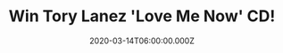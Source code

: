 ---
campaign-uuid: "c-b8ca5918-afe9-4a69-950d-fcdf75fd7043"
type: "Competition"
category: "Music"
date: "2020-03-14T06:00:00.000Z"
end-date: "2020-05-14T23:59:00.000Z"
disable-form: false
is_promoted: true
has_entry_page: true
title: "Win Tory Lanez 'Love Me Now' CD!"
competition-description: "<p>We are giving away the album of the 27 year old rapper,\
  \ singer and producer, Tory Lanez: 'Love Me Now'. An amazing album we are pretty\
  \ sure you won't want to miss. 'Why Don't You Love Me?', 'She Told Me', 'Miami'...\
  \ are some of the incredible hits you could discover in his record.</p>\n<p>Click\
  \ below and it could be yours.</p>\n"
hero-header: "Win Tory Lanez 'Love Me Now' CD!"
terms-confirmation: "N/A"
banner-img: "https://assets.expresslyapp.com/asset-132fe9e9-3530-4641-83d7-6bdf2664dfa0.jpg"
logo-left-href: "aaa.nme.com"
logo-left-image: "https://assets.expresslyapp.com/asset-c8381a73-2af2-4c03-9d75-92ff045257fc.jpg"
logo-left-title: "NMEAAAA"
bg-image-hero: "https://assets.expresslyapp.com/asset-6d629385-1fad-476e-8482-0a374fd54fa8.jpg"
bg-image-first: "https://assets.expresslyapp.com/asset-ed10af74-96e0-43bf-8b7b-6da1f3277b69.jpg"
section1-content: "<p>We have managed to get ourselvs with one copy of the album of\
  \ the 27 year old rapper, singer and producer, Tory Lanez: 'Love Me Now'. An amazing\
  \ album we are pretty sure you won't want to miss. 'Why Don't You Love Me?', 'She\
  \ Told Me', 'Miami'... are some of the incredible hits you could discover in his\
  \ record.</p>\n<p>Click below and it could be yours.</p>\n"
entry-title: "Win Tory Lanez 'Love Me Now' CD!"
entry-content: "<p>Enter the draw to win Tory Lanez 'Love Me Now' CD by completing\
  \ the form below before 23:59 on the 14th of May 2020.</p>\n"
has-winner: false
prize-description: "Tory Lanez 'Love Me Now' CD!"
special-conditions: "Multiple entries are allowed up to one every day."
country-restrictions:
- "GB"
---